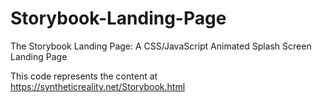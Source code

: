 # Storybook-Landing-Page
The Storybook Landing Page: A CSS/JavaScript Animated Splash Screen Landing Page

This code represents the content at
https://syntheticreality.net/Storybook.html
